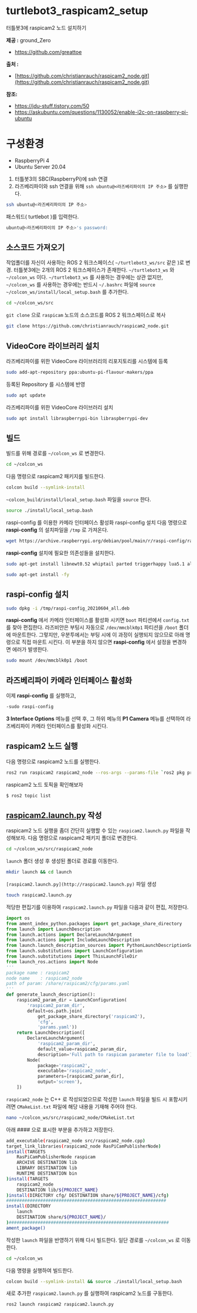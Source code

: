 # turtlebot3_raspicam2_setup
터틀봇3에 raspicam2 노드 설치하기

**제공 :**  ground_Zero
- https://github.com/greattoe

**출처 :** 
- [https://github.com/christianrauch/raspicam2_node.git](https://github.com/christianrauch/raspicam2_node.git)

**참조:** 
- https://jdu-stuff.tistory.com/50
- https://askubuntu.com/questions/1130052/enable-i2c-on-raspberry-pi-ubuntu
# 구성환경
- RaspberryPi 4
- Ubuntu Server 20.04

1. 터틀봇3의 SBC(RaspberryPi)에 ssh 연결
2. 라즈베리파이와 ssh 연결을 위해 `ssh ubuntu@<라즈베리파이의 IP 주소>` 를 실행한다. 
```bash
ssh ubuntu@<라즈베리파이의 IP 주소>
```
패스워드( turtlebot )를 입력한다. 
```bash
ubuntu@<라즈베리파이의 IP 주소>'s password: 
```
## 소스코드 가져오기
작업폴더를 자신이 사용하는 ROS 2 워크스페이스( `~/turtlebot3_ws/src` 같은 )로 변경.
터틀봇3에는 2개의 ROS 2 워크스페이스가 존재한다. `~/turtlebot3_ws` 와 `~/colcon_ws` 이다. `~/turtlebot3_ws` 를 사용하는 경우에는 상관 없지만, `~/colcon_ws` 를 사용하는 경우에는 반드시 `~/.bashrc` 파일에 `source ~/colcon_ws/install/local_setup.bash` 를 추가한다.
```bash
cd ~/colcon_ws/src
```
`git clone` 으로 `raspicam` 노드의 소스코드를 ROS 2 워크스페이스로 복사
```bash
git clone https://github.com/christianrauch/raspicam2_node.git
```
## VideoCore 라이브러리 설치
라즈베리파이를 위한 VideoCore 라이브러리의 리포지토리를 시스템에 등록
```bash
sudo add-apt-repository ppa:ubuntu-pi-flavour-makers/ppa
```
등록된 Repository 를 시스템에 반영
```bash
sudo apt update
```
라즈베리파이를 위한 VideoCore 라이브러리 설치
```bash
sudo apt install libraspberrypi-bin libraspberrypi-dev
```
## 빌드
빌드를 위해 경로를 `~/colcon_ws` 로 변경한다.
```bash
cd ~/colcon_ws
```
다음 명령으로 raspicam2 패키지를 빌드한다.
```bash
colcon build --symlink-install
```
`~colcon_build/install/local_setup.bash` 파일을 `source` 한다.
```bash
source ./install/local_setup.bash
```
raspi-config 를 이용한 카메라 인터페이스 활성화
raspi-config 설치
다음 명령으로 **raspi-config** 의 설치파일을 `/tmp` 로 가져온다.
```bash
wget https://archive.raspberrypi.org/debian/pool/main/r/raspi-config/raspi-config_20210604_all.deb -P /tmp
```
**raspi-config** 설치에 필요한 의존성들을 설치한다.
```bash
sudo apt-get install libnewt0.52 whiptail parted triggerhappy lua5.1 alsa-utils -y
```
```bash
sudo apt-get install -fy
```
## raspi-config 설치
```bash
sudo dpkg -i /tmp/raspi-config_20210604_all.deb
```
**raspi-config** 에서 카메라 인터페이스를 활성화 시키면 `boot` 파티션에서 `config.txt` 를 찾아 편집한다. 라즈비안은 부팅시 자동으로  `/dev/mmcblk0p1` 파티션을 `/boot` 폴더에 마운트한다. 그렇지만, 우분투에서는 부팅 시에 이 과정이 실행되지 않으므로 아래 명령으로 직접 마운트 시킨다. 이 부분을 하지 않으면 **raspi-config** 에서 설정을 변경하면 에러가 발생한다. 
```bash
sudo mount /dev/mmcblk0p1 /boot
```
## 라즈베리파이 카메라 인터페이스 활성화
이제 **raspi-config** 를 실행하고, 
```bash
-sudo raspi-config
```
**3 Interface Options** 메뉴를 선택 후, 그 하위 메뉴의 **P1 Camera** 메뉴를 선택하여 라즈베리파이 카메라 인터페이스를 활성화 시킨다. 
## raspicam2 노드 실행
다음 명령으로 raspicam2 노드를 실행한다.
```bash
ros2 run raspicam2 raspicam2_node --ros-args --params-file `ros2 pkg prefix raspicam2`/share/raspicam2/cfg/params.yaml
```
raspicam2 노드 토픽을 확인해보자
```bash
$ ros2 topic list
```
## [raspicam2.launch.py](http://raspicam2.launch.py) 작성
raspicam2 노드 실행을 좀더 간단히 실행할 수 있는 `raspicam2.launch.py` 파일을 작성해보자.
다음 명령으로 raspicam2 패키지 폴더로 변경한다.
```bash
cd ~/colcon_ws/src/raspicam2_node
```
`launch` 폴더 생성 후 생성된 폴더로 경로를 이동한다.
```bash
mkdir launch && cd launch
```
`[raspicam2.launch.py](http://raspicam2.launch.py)` 파일 생성
```bash
touch raspicam2.launch.py
```
적당한 편집기를 이용하여 `raspicam2.launch.py` 파일을 다음과 같이 편집, 저장한다. 
```python
import os
from ament_index_python.packages import get_package_share_directory
from launch import LaunchDescription
from launch.actions import DeclareLaunchArgument
from launch.actions import IncludeLaunchDescription
from launch.launch_description_sources import PythonLaunchDescriptionSource
from launch.substitutions import LaunchConfiguration
from launch.substitutions import ThisLaunchFileDir
from launch_ros.actions import Node
'''
package name : raspicam2
node name    : raspicam2_node
path of param: /share/raspicam2/cfg/params.yaml
'''
def generate_launch_description():
    raspicam2_param_dir = LaunchConfiguration(
        'raspicam2_param_dir',
        default=os.path.join(
            get_package_share_directory('raspicam2'),
            'cfg',
            'params.yaml'))
    return LaunchDescription([
        DeclareLaunchArgument(
            'raspicam2_param_dir',
            default_value=raspicam2_param_dir,
            description='Full path to raspicam parameter file to load'),
        Node(
            package='raspicam2',
            executable='raspicam2_node',
            parameters=[raspicam2_param_dir],
            output='screen'),
    ])
```
`raspicam2_node` 는 C++ 로 작성되었으므로 작성한 `launch` 파일을 빌드 시 포함시키려면 `CMakeList.txt` 파일에 해당 내용을 기재해 주어야 한다.
```bash
nano ~/colcon_ws/src/raspicam2_node/CMakeList.txt
```
아래 #### 으로 표시한 부분을 추가하고 저장한다. 
```bash
add_executable(raspicam2_node src/raspicam2_node.cpp)
target_link_libraries(raspicam2_node RasPiCamPublisherNode)
install(TARGETS
    RasPiCamPublisherNode raspicam
    ARCHIVE DESTINATION lib
    LIBRARY DESTINATION lib
    RUNTIME DESTINATION bin
)install(TARGETS
    raspicam2_node
    DESTINATION lib/${PROJECT_NAME}
)install(DIRECTORY cfg/ DESTINATION share/${PROJECT_NAME}/cfg)
#############################################################
install(DIRECTORY
    launch
    DESTINATION share/${PROJECT_NAME}/
)#############################################################
ament_package()
```
작성한 `launch` 파일을 반영하기 위해 다시 빌드한다. 일단 경로를 `~/colcon_ws` 로 이동한다.
```bash
cd ~/colcon_ws
```
다음 명령을 실행하여 빌드한다.
```bash
colcon build --symlink-install && source ./install/local_setup.bash
```
새로 추가한 `raspicam2.launch.py` 를 실행하여 raspicam2 노드를 구동한다.
```bash
ros2 launch raspicam2 raspicam2.launch.py
```
